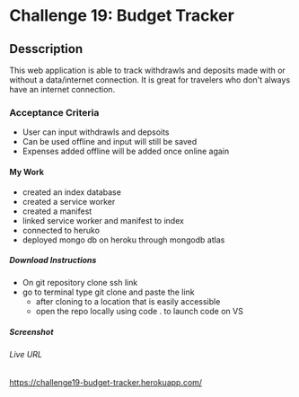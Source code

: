 # Challenge 19: Budget Tracker
## Desscription
This web application is able to track withdrawls and deposits made with or without a data/internet connection. It is great for travelers who don't always have an internet connection.

### Acceptance Criteria
* User can input withdrawls and depsoits
* Can be used offline and input will still be saved
* Expenses added offline will be added once online again

#### My Work
* created an index database
* created a service worker 
* created a manifest
* linked service worker and manifest to index
* connected to heruko 
* deployed mongo db on heroku through mongodb atlas

##### Download Instructions
- On git repository clone ssh link
- go to terminal type git clone and paste the link
    - after cloning to a location that is easily accessible 
    - open the repo locally using code . to launch code on VS

##### Screenshot

###### Live URL
https://challenge19-budget-tracker.herokuapp.com/